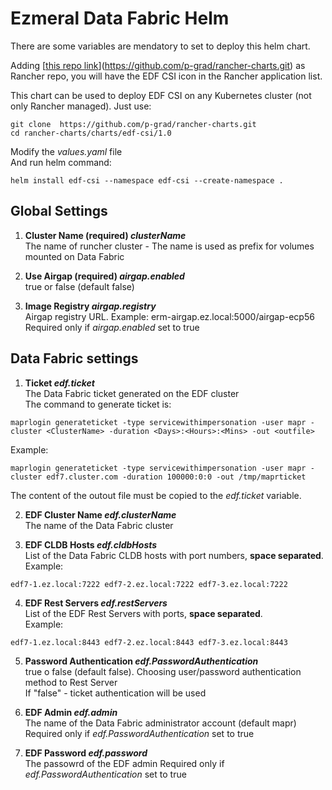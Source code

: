 # Ezmeral Data Fabric Helm
There are some variables are mendatory to set to deploy this helm chart.

Adding [[this repo link](https://github.com/p-grad/rancher-charts.git)](https://github.com/p-grad/rancher-charts.git) as Rancher repo, you will have the EDF CSI icon in the Rancher application list.  

This chart can be used to deploy EDF CSI on any Kubernetes cluster (not only Rancher managed). Just use:  
```
git clone  https://github.com/p-grad/rancher-charts.git  
cd rancher-charts/charts/edf-csi/1.0  
```  
Modify the *values.yaml* file  
And run helm command:  
```
helm install edf-csi --namespace edf-csi --create-namespace .
```

## Global Settings  
1. **Cluster Name  (required) *clusterName***  
The name of runcher cluster - The name is used as prefix for volumes mounted on Data Fabric 
  
2. **Use Airgap (required) *airgap.enabled***  
true or false (default false)
  
3. **Image Registry *airgap.registry***  
Airgap registry URL. Example: erm-airgap.ez.local:5000/airgap-ecp56  
Required only if *airgap.enabled* set to true  

## Data Fabric settings  
1. **Ticket *edf.ticket***  
The Data Fabric ticket generated on the EDF cluster  
The command to generate ticket is:  
```
maprlogin generateticket -type servicewithimpersonation -user mapr -cluster <ClusterName> -duration <Days>:<Hours>:<Mins> -out <outfile>  
```
Example:
```
maprlogin generateticket -type servicewithimpersonation -user mapr -cluster edf7.cluster.com -duration 100000:0:0 -out /tmp/maprticket  
```
The content of the outout file must be copied to the *edf.ticket* variable.  
  
2. **EDF Cluster Name *edf.clusterName***  
The name of the Data Fabric cluster  
  
3. **EDF CLDB Hosts *edf.cldbHosts***  
List of the Data Fabric CLDB hosts with port numbers, **space separated**.  
Example:
```
edf7-1.ez.local:7222 edf7-2.ez.local:7222 edf7-3.ez.local:7222  
```
  
4. **EDF Rest Servers *edf.restServers***  
List of the EDF Rest Servers with ports, **space separated**.  
Example:
```
edf7-1.ez.local:8443 edf7-2.ez.local:8443 edf7-3.ez.local:8443  
```
  
5. **Password Authentication *edf.PasswordAuthentication***  
true o false (default false). Choosing user/password authentication method to Rest Server  
If "false" - ticket authentication will be used  
  
6. **EDF Admin *edf.admin***  
The name of the Data Fabric administrator account (default mapr)  
Required only if *edf.PasswordAuthentication* set to true  
  
7. **EDF Password *edf.password***  
The passowrd of the EDF admin
Required only if *edf.PasswordAuthentication* set to true  
